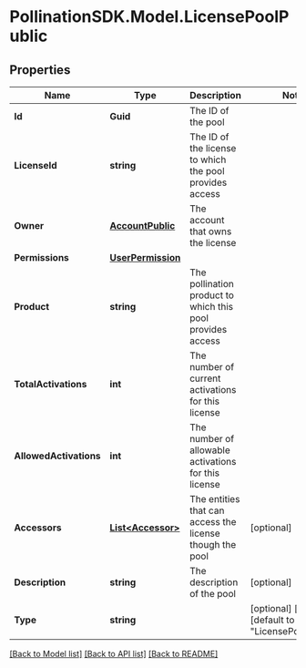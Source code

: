 
# PollinationSDK.Model.LicensePoolPublic

## Properties

Name | Type | Description | Notes
------------ | ------------- | ------------- | -------------
**Id** | **Guid** | The ID of the pool | 
**LicenseId** | **string** | The ID of the license to which the pool provides access | 
**Owner** | [**AccountPublic**](AccountPublic.md) | The account that owns the license | 
**Permissions** | [**UserPermission**](UserPermission.md) |  | 
**Product** | **string** | The pollination product to which this pool provides access | 
**TotalActivations** | **int** | The number of current activations for this license | 
**AllowedActivations** | **int** | The number of allowable activations for this license | 
**Accessors** | [**List&lt;Accessor&gt;**](Accessor.md) | The entities that can access the license though the pool | [optional] 
**Description** | **string** | The description of the pool | [optional] 
**Type** | **string** |  | [optional] [readonly] [default to "LicensePoolPublic"]

[[Back to Model list]](../README.md#documentation-for-models)
[[Back to API list]](../README.md#documentation-for-api-endpoints)
[[Back to README]](../README.md)

